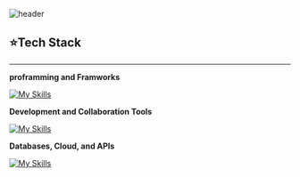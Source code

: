 ![header](https://capsule-render.vercel.app/api?type=wave&color=auto&height=300&section=header&text=Who%20Are%20Yun?&fontSize=90)


## ⭐Tech Stack
---
**proframming and Framworks**

[![My Skills](https://skillicons.dev/icons?i=python,js,html,css,django,fastapi,flask,d3)](https://skillicons.dev)

**Development and Collaboration Tools**

[![My Skills](https://skillicons.dev/icons?i=git,github,vscode,pycharm,windows,apple,ubuntu,linux,powershell,bash,discord,notion)](https://skillicons.dev)

**Databases, Cloud, and APIs**

[![My Skills](https://skillicons.dev/icons?i=mysql,postgres,sqlite,firebase,docker,postman,gmail,figma)](https://skillicons.dev) 
